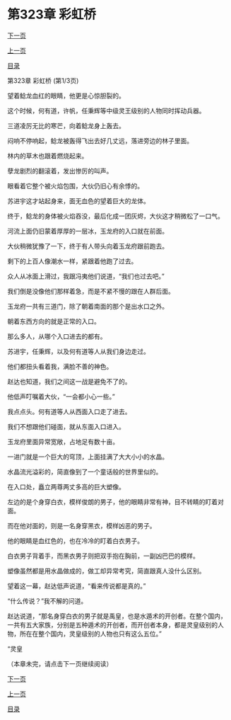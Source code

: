 <h1>第323章    彩虹桥</h1>
            <div><p><a href="./0967_%E7%AC%AC323%E7%AB%A0_%E5%BD%A9%E8%99%B9%E6%A1%A5.md">下一页</a></p><p><a href="./0965_%E7%AC%AC322%E7%AB%A0_%E4%B8%87%E7%82%B9%E9%93%B6%E7%81%AF.md">上一页</a></p><p><a href="../">目录</a></p></div>
            <div><p>第323章    彩虹桥 (第1/3页)</p><p>望着鲶龙血红的眼睛，他更是心惊胆裂的。</p><p>这个时候，何有道，许帆，任秉辉等中级灵王级别的人物同时挥动兵器。</p><p>三道凌厉无比的寒芒，向着鲶龙身上轰去。</p><p>闷响不停响起，鲶龙被轰得飞出去好几丈远，落进旁边的林子里面。</p><p>林内的草木也跟着燃烧起来。</p><p>孽龙剧烈的翻滚着，发出惨厉的叫声。</p><p>眼看着它整个被火焰包围，大伙仍旧心有余悸的。</p><p>苏进宇这才站起身来，面无血色的望着巨大的龙体。</p><p>终于，鲶龙的身体被火焰吞没，最后化成一团灰烬，大伙这才稍微松了一口气。</p><p>河流上面仍旧蒙着厚厚的一层冰，玉龙府的入口就在前面。</p><p>大伙稍微犹豫了一下，终于有人带头向着玉龙府跟前跑去。</p><p>剩下的上百人像潮水一样，紧跟着他跑了过去。</p><p>众人从冰面上滑过，我跟冯夷他们说道，“我们也过去吧。”</p><p>我们倒是没像他们那样着急，而是不紧不慢的跟在人群后面。</p><p>玉龙府一共有三道门，除了朝着南面的那个是出水口之外。</p><p>朝着东西方向的就是正常的入口。</p><p>那么多人，从哪个入口进去的都有。</p><p>苏进宇，任秉辉，以及何有道等人从我们身边走过。</p><p>他们都扭头看着我，满脸不善的神色。</p><p>赵达也知道，我们之间这一战是避免不了的。</p><p>他低声叮嘱着大伙，“一会都小心一些。”</p><p>我点点头。何有道等人从西面入口走了进去。</p><p>我们不想跟他们碰面，就从东面入口进入。</p><p>玉龙府里面异常宽敞，占地足有数十亩。</p><p>一进门就是一个巨大的穹顶，上面挂满了大大小小的水晶。</p><p>水晶流光溢彩的，简直像到了一个童话般的世界里似的。</p><p>在入口处，矗立两尊两丈多高的巨大塑像。</p><p>左边的是个身穿白衣，模样俊朗的男子，他的眼睛非常有神，目不转睛的盯着对面。</p><p>而在他对面的，则是一名身穿黑衣，模样凶恶的男子。</p><p>他的眼睛是血红色的，也在冷冷的盯着白衣男子。</p><p>白衣男子背着手，而黑衣男子则把双手抱在胸前，一副凶巴巴的模样。</p><p>塑像虽然都是用水晶做成的，做工却异常考究，简直跟真人没什么区别。</p><p>望着这一幕，赵达低声说道，“看来传说都是真的。”</p><p>“什么传说？”我不解的问道。</p><p>赵达说道，“那名身穿白衣的男子就是禹皇，也是水遁术的开创者。在整个国内，一共有五大家族，分别是五种遁术的开创者，而开创者本身，都是灵皇级别的人物，所在在整个国内，灵皇级别的人物也只有这么五位。”</p><p>“灵皇</p><p>（本章未完，请点击下一页继续阅读）</p></div>
            <div><p><a href="./0967_%E7%AC%AC323%E7%AB%A0_%E5%BD%A9%E8%99%B9%E6%A1%A5.md">下一页</a></p><p><a href="./0965_%E7%AC%AC322%E7%AB%A0_%E4%B8%87%E7%82%B9%E9%93%B6%E7%81%AF.md">上一页</a></p><p><a href="../">目录</a></p></div>